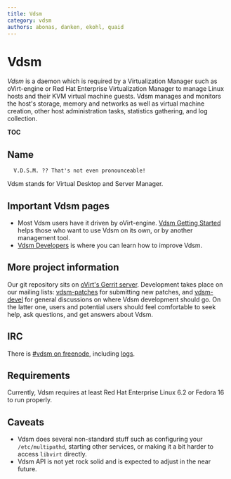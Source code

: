 ```yaml
---
title: Vdsm
category: vdsm
authors: abonas, danken, ekohl, quaid
---
```


# Vdsm

*Vdsm* is a daemon which is required by a Virtualization Manager such as oVirt-engine or Red Hat Enterprise Virtualization Manager to manage Linux hosts and their KVM virtual machine guests. Vdsm manages and monitors the host's storage, memory and networks as well as virtual machine creation, other host administration tasks, statistics gathering, and log collection.

__TOC__

## Name

      V.D.S.M. ?? That's not even pronounceable!

Vdsm stands for Virtual Desktop and Server Manager.

## Important Vdsm pages

*   Most Vdsm users have it driven by oVirt-engine. [Vdsm Getting Started](/develop/developer-guide/vdsm/getting-started.html) helps those who want to use Vdsm on its own, or by another management tool.
*   [Vdsm Developers](/develop/developer-guide/vdsm/developers.html) is where you can learn how to improve Vdsm.

## More project information

Our git repository sits on [oVirt's Gerrit server](http://gerrit.ovirt.org/gitweb?p=vdsm.git). Development takes place on our mailing lists: [vdsm-patches](https://fedorahosted.org/mailman/listinfo/vdsm-patches) for submitting new patches, and [vdsm-devel](https://fedorahosted.org/mailman/listinfo/vdsm-devel) for general discussions on where Vdsm development should go. On the latter one, users and potential users should feel comfortable to seek help, ask questions, and get answers about Vdsm.

## IRC

There is [#vdsm on freenode](irc://irc.freenode.org/vdsm), including [logs](http://ekohl.nl/vdsm).

## Requirements

Currently, Vdsm requires at least Red Hat Enterprise Linux 6.2 or Fedora 16 to run properly.

## Caveats

*   Vdsm does several non-standard stuff such as configuring your `/etc/multipathd`, starting other services, or making it a bit harder to access `libvirt` directly.
*   Vdsm API is not yet rock solid and is expected to adjust in the near future.

